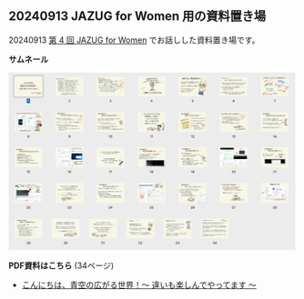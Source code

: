 ## 20240913 JAZUG for Women 用の資料置き場

20240913 [第 4 回 JAZUG for Women](https://jazug.connpass.com/event/323899/) でお話しした資料置き場です。

**サムネール**

![サムネール](./20240913-JAZUG-For-Women-Akiko-thumbnail.png "資料のサムネール")

**PDF資料はこちら** (34ページ)

- [こんにちは、青空の広がる世界！〜 違いも楽しんでやってます 〜](./20240913-JAZUG-For-Women-Akiko.pdf)
